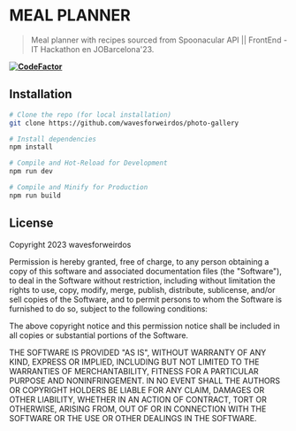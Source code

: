# MEAL PLANNER

> Meal planner with recipes sourced from Spoonacular API ||  FrontEnd - IT Hackathon en JOBarcelona'23.

**[![CodeFactor](https://www.codefactor.io/repository/github/wavesforweirdos/photo-gallery/badge)](https://www.codefactor.io/repository/github/wavesforweirdos/photo-gallery)**

## Installation

```sh
# Clone the repo (for local installation)
git clone https://github.com/wavesforweirdos/photo-gallery
```

```sh
# Install dependencies
npm install
```

```sh
# Compile and Hot-Reload for Development
npm run dev
```

```sh
# Compile and Minify for Production
npm run build
```

## License 
Copyright 2023 wavesforweirdos

Permission is hereby granted, free of charge, to any person obtaining a copy of this software and associated documentation files (the "Software"), to deal in the Software without restriction, including without limitation the rights to use, copy, modify, merge, publish, distribute, sublicense, and/or sell copies of the Software, and to permit persons to whom the Software is furnished to do so, subject to the following conditions:

The above copyright notice and this permission notice shall be included in all copies or substantial portions of the Software.

THE SOFTWARE IS PROVIDED "AS IS", WITHOUT WARRANTY OF ANY KIND, EXPRESS OR IMPLIED, INCLUDING BUT NOT LIMITED TO THE WARRANTIES OF MERCHANTABILITY, FITNESS FOR A PARTICULAR PURPOSE AND NONINFRINGEMENT. IN NO EVENT SHALL THE AUTHORS OR COPYRIGHT HOLDERS BE LIABLE FOR ANY CLAIM, DAMAGES OR OTHER LIABILITY, WHETHER IN AN ACTION OF CONTRACT, TORT OR OTHERWISE, ARISING FROM, OUT OF OR IN CONNECTION WITH THE SOFTWARE OR THE USE OR OTHER DEALINGS IN THE SOFTWARE.
